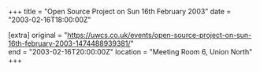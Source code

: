+++
title = "Open Source Project on Sun 16th February 2003"
date = "2003-02-16T18:00:00Z"

[extra]
original = "https://uwcs.co.uk/events/open-source-project-on-sun-16th-february-2003-1474488939381/"    
end = "2003-02-16T20:00:00Z"
location = "Meeting Room 6, Union North"
+++



